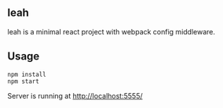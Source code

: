 leah
---

leah is a minimal react project with webpack config middleware.

## Usage

```
npm install
npm start
```

Server is running at [http://localhost:5555/](http://localhost:5555/)
